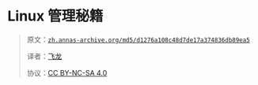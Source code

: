 # Linux 管理秘籍

> 原文：[`zh.annas-archive.org/md5/d1276a108c48d7de17a374836db89ea5`](https://zh.annas-archive.org/md5/d1276a108c48d7de17a374836db89ea5)
> 
> 译者：[飞龙](https://github.com/wizardforcel)
> 
> 协议：[CC BY-NC-SA 4.0](http://creativecommons.org/licenses/by-nc-sa/4.0/)